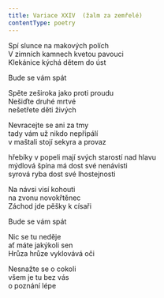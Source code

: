 ```yaml
---
title: Variace XXIV  (žalm za zemřelé)
contentType: poetry
---
```


Spí slunce na makových polích  
V zimních kamnech kvetou pavouci  
Klekánice kýchá dětem do úst

Bude se vám spát

Spěte zeširoka jako proti proudu  
Nešiďte druhé mrtvé  
nešetřete děti živých

Nevracejte se ani za tmy  
tady vám už nikdo nepřipálí  
v maštali stojí sekyra a provaz

hřebíky v popeli mají svých starostí nad hlavu  
mýdlová špína má dost své nenávisti  
syrová ryba dost své lhostejnosti

Na návsi visí kohouti  
na zvonu novokřtěnec  
Záchod jde pěšky k císaři

Bude se vám spát

Nic se tu neděje  
ať máte jakýkoli sen  
Hrůza hrůze vyklovává oči

Nesnažte se o cokoli  
všem je tu bez vás  
o poznání lépe
